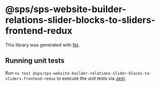 # @sps/sps-website-builder-relations-slider-blocks-to-sliders-frontend-redux

This library was generated with [Nx](https://nx.dev).

## Running unit tests

Run `nx test @sps/sps-website-builder-relations-slider-blocks-to-sliders-frontend-redux` to execute the unit tests via [Jest](https://jestjs.io).
